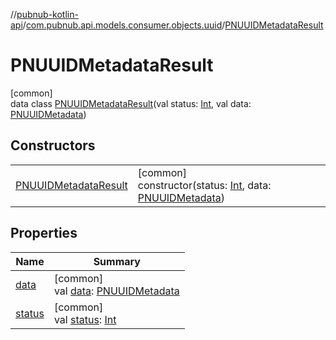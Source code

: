 //[pubnub-kotlin-api](../../../index.md)/[com.pubnub.api.models.consumer.objects.uuid](../index.md)/[PNUUIDMetadataResult](index.md)

# PNUUIDMetadataResult

[common]\
data class [PNUUIDMetadataResult](index.md)(val status: [Int](https://kotlinlang.org/api/latest/jvm/stdlib/kotlin-stdlib/kotlin/-int/index.html), val data: [PNUUIDMetadata](../-p-n-u-u-i-d-metadata/index.md))

## Constructors

| | |
|---|---|
| [PNUUIDMetadataResult](-p-n-u-u-i-d-metadata-result.md) | [common]<br>constructor(status: [Int](https://kotlinlang.org/api/latest/jvm/stdlib/kotlin-stdlib/kotlin/-int/index.html), data: [PNUUIDMetadata](../-p-n-u-u-i-d-metadata/index.md)) |

## Properties

| Name | Summary |
|---|---|
| [data](data.md) | [common]<br>val [data](data.md): [PNUUIDMetadata](../-p-n-u-u-i-d-metadata/index.md) |
| [status](status.md) | [common]<br>val [status](status.md): [Int](https://kotlinlang.org/api/latest/jvm/stdlib/kotlin-stdlib/kotlin/-int/index.html) |
